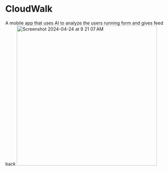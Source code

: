 # CloudWalk
A mobile app that uses AI to analyze the users running form and gives feed back
<img width="440" alt="Screenshot 2024-04-24 at 9 21 07 AM" src="https://github.com/grahambaker192/CloudWalk/assets/148991967/45289dca-028e-466e-822c-f8a544ee81a0">
